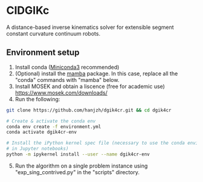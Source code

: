 # CIDGIKc

A distance-based inverse kinematics solver for extensible segment constant curvature continuum robots.

## Environment setup

1. Install conda ([Miniconda3](https://docs.conda.io/en/latest/miniconda.html) recommended)
2. (Optional) install the [mamba](https://mamba.readthedocs.io/en/latest/installation.html#existing-conda-install) package. In this case, replace all the "conda" commands with "mamba" below.
3. Install MOSEK and obtain a liscence (free for academic use) https://www.mosek.com/downloads/
4. Run the following:

```sh
git clone https://github.com/hanjzh/dgik4cr.git && cd dgik4cr

# Create & activate the conda env
conda env create -f environment.yml
conda activate dgik4cr-env

# Install the iPython kernel spec file (necessary to use the conda environment
# in Jupyter notebooks)
python -m ipykernel install --user --name dgik4cr-env
```
5. Run the algorithm on a single problem instance using "exp_sing_contrived.py" in the "scripts" directory.
